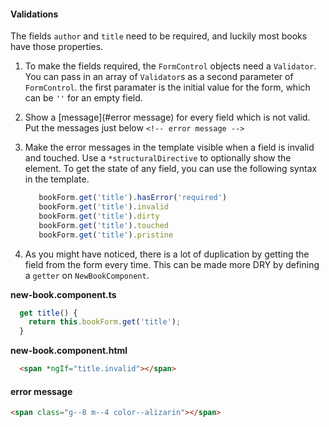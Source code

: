 #### Validations
The fields `author` and `title` need to be required, and luckily most books have those properties.

1. To make the fields required, the `FormControl` objects need a `Validator`. You can pass in an array of `Validator`s as a second parameter of `FormControl`.
    the first paramater is the initial value for the form, which can be `''` for an empty field.

2. Show a [message](#error message) for every field which is not valid. Put the messages just below `<!-- error message -->`
  
3. Make the error messages in the template visible when a field is invalid and touched. Use a `*structuralDirective` to optionally show the element.
    To get the state of any field, you can use the following syntax in the template.
    ```javascript
       bookForm.get('title').hasError('required')
       bookForm.get('title').invalid
       bookForm.get('title').dirty
       bookForm.get('title').touched
       bookForm.get('title').pristine
    ```

4. As you might have noticed, there is a lot of duplication by getting the field from the form every time. This can be made more DRY by defining a `getter` on `NewBookComponent`.

  **new-book.component.ts**
  ```javascript
    get title() {
      return this.bookForm.get('title');
    }
  ```
   **new-book.component.html**
  ```html
    <span *ngIf="title.invalid"></span>
  ```

#### error message
```html
<span class="g--8 m--4 color--alizarin"></span>
```
